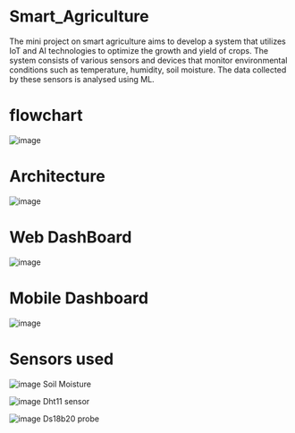 # Smart_Agriculture
The mini project on smart agriculture aims to develop a system that utilizes IoT and AI technologies to optimize the growth and yield of crops. The system consists of various sensors and devices that monitor environmental conditions such as temperature, humidity, soil moisture. The data collected by these sensors is analysed using ML.

# flowchart
![image](https://github.com/vedantwarke/Smart_Agriculture/assets/134506624/270c8a0c-f68c-4ece-99ea-7a713300c571)

# Architecture
![image](https://github.com/vedantwarke/Smart_Agriculture/assets/134506624/75a68cad-b293-492b-b6b8-99ee0f8c41c2)

# Web DashBoard
![image](https://github.com/vedantwarke/Smart_Agriculture/assets/134506624/ea73951c-3156-4819-9d7f-f521581efad2)

# Mobile Dashboard
![image](https://github.com/vedantwarke/Smart_Agriculture/assets/134506624/8709d448-1919-4d11-936d-c8d092290ef4)

# Sensors used
![image](https://github.com/vedantwarke/Smart_Agriculture/assets/134506624/8a38f7e1-6d22-48cb-a654-2c82f5ee67b2)
Soil Moisture

![image](https://github.com/vedantwarke/Smart_Agriculture/assets/134506624/ea3abbac-db02-4aa8-9f11-a1bf1579f367)
Dht11 sensor

![image](https://github.com/vedantwarke/Smart_Agriculture/assets/134506624/18c866cb-d635-4aca-887f-e205a7cf9b2a)
Ds18b20 probe



